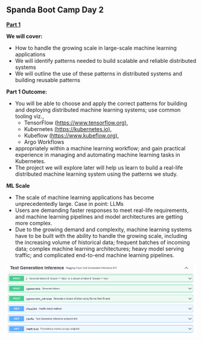 ## Spanda Boot Camp Day 2


<span style="text-decoration:underline;">**Part 1**</span>

**We will cover:**



* How to handle the growing scale in large-scale machine learning applications
* We will identify  patterns needed to build scalable and reliable distributed systems
* We will outline the use of these patterns in distributed systems and building reusable patterns

**Part 1 Outcome:**



* You will be able to choose and apply the correct patterns for building and deploying distributed machine learning systems; use common tooling viz., 
    * TensorFlow ([https://www.tensorflow.org)](https://www.tensorflow.org/), 
    * Kubernetes [(https://kubernetes.io)](https://kubernetes.io/), 
    * Kubeflow ([https://www.kubeflow.org)](https://www.kubeflow.org/), 
    * Argo Workflows 
* appropriately within a machine learning workflow; and gain practical experience in managing and automating machine learning tasks in Kubernetes. 
* The project  we will explore later will help us learn to build a real-life distributed machine learning system using the patterns we study. 

**ML Scale**



* The scale of machine learning applications has become unprecedentedly large. Case in point: LLMs
* Users are demanding faster responses to meet real-life requirements, and machine learning pipelines and model architectures are getting more complex.
* Due to the growing demand and complexity, machine learning systems have to be built with the ability to handle the growing scale, including the increasing volume of historical data; frequent batches of incoming data; complex machine learning architectures; heavy model serving traffic; and complicated end-to-end machine learning pipelines.




![alt_text](images/image1.png "image_tooltip")


